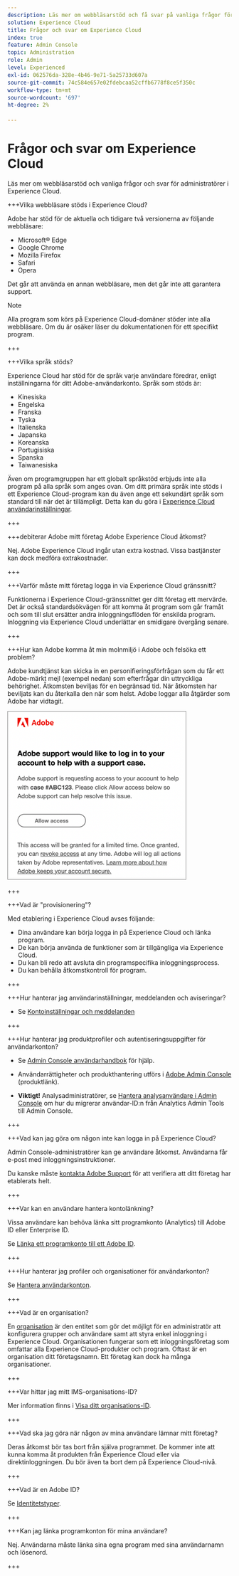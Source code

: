 ```yaml
---
description: Läs mer om webbläsarstöd och få svar på vanliga frågor för administratörer i Adobe Experience Cloud.
solution: Experience Cloud
title: Frågor och svar om Experience Cloud
index: true
feature: Admin Console
topic: Administration
role: Admin
level: Experienced
exl-id: 062576da-328e-4b46-9e71-5a25733d607a
source-git-commit: 74c584e657e02fdebcaa52cffb6778f8ce5f350c
workflow-type: tm+mt
source-wordcount: '697'
ht-degree: 2%

---
```


# Frågor och svar om Experience Cloud

Läs mer om webbläsarstöd och vanliga frågor och svar för administratörer i Experience Cloud.

+++Vilka webbläsare stöds i Experience Cloud?

Adobe har stöd för de aktuella och tidigare två versionerna av följande webbläsare:

* Microsoft® Edge
* Google Chrome
* Mozilla Firefox
* Safari
* Opera

Det går att använda en annan webbläsare, men det går inte att garantera support.

>[!NOTE]
>
>Alla program som körs på Experience Cloud-domäner stöder inte alla webbläsare. Om du är osäker läser du dokumentationen för ett specifikt program.

+++

+++Vilka språk stöds?

Experience Cloud har stöd för de språk varje användare föredrar, enligt inställningarna för ditt Adobe-användarkonto. Språk som stöds är:

* Kinesiska
* Engelska
* Franska
* Tyska
* Italienska
* Japanska
* Koreanska
* Portugisiska
* Spanska
* Taiwanesiska

Även om programgruppen har ett globalt språkstöd erbjuds inte alla program på alla språk som anges ovan. Om ditt primära språk inte stöds i ett Experience Cloud-program kan du även ange ett sekundärt språk som standard till när det är tillämpligt. Detta kan du göra i [Experience Cloud användarinställningar](https://experience.adobe.com/preferences).

+++

+++debiterar Adobe mitt företag Adobe Experience Cloud åtkomst?

Nej. Adobe Experience Cloud ingår utan extra kostnad. Vissa bastjänster kan dock medföra extrakostnader.

+++

+++Varför måste mitt företag logga in via Experience Cloud gränssnitt?

Funktionerna i Experience Cloud-gränssnittet ger ditt företag ett mervärde. Det är också standardsökvägen för att komma åt program som går framåt och som till slut ersätter andra inloggningsflöden för enskilda program. Inloggning via Experience Cloud underlättar en smidigare övergång senare.

+++

+++Hur kan Adobe komma åt min molnmiljö i Adobe och felsöka ett problem?

Adobe kundtjänst kan skicka in en personifieringsförfrågan som du får ett Adobe-märkt mejl (exempel nedan) som efterfrågar din uttryckliga behörighet. Åtkomsten beviljas för en begränsad tid. När åtkomsten har beviljats kan du återkalla den när som helst. Adobe loggar alla åtgärder som Adobe har vidtagit.

![Adobe supportärende](../assets/support-email.png)

+++

+++Vad är &quot;provisionering&quot;?

Med etablering i Experience Cloud avses följande:

* Dina användare kan börja logga in på Experience Cloud och länka program.
* De kan börja använda de funktioner som är tillgängliga via Experience Cloud.
* Du kan bli redo att avsluta din programspecifika inloggningsprocess.
* Du kan behålla åtkomstkontroll för program.

+++

+++Hur hanterar jag användarinställningar, meddelanden och aviseringar?

* Se [Kontoinställningar och meddelanden](/help/interface/features/account-preferences.md)

+++

+++Hur hanterar jag produktprofiler och autentiseringsuppgifter för användarkonton?

* Se [Admin Console användarhandbok](https://helpx.adobe.com/se/enterprise/admin-guide.html) för hjälp.

* Användarrättigheter och produkthantering utförs i [Adobe Admin Console](https://adminconsole.adobe.com/enterprise) (produktlänk).

* **Viktigt!** Analysadministratörer, se [Hantera analysanvändare i Admin Console](https://experienceleague.adobe.com/docs/analytics/admin/user-product-management/migrate-users/c-migration-tool.html?lang=sv-SE) om hur du migrerar användar-ID:n från Analytics Admin Tools till Admin Console.

+++

+++Vad kan jag göra om någon inte kan logga in på Experience Cloud?

Admin Console-administratörer kan ge användare åtkomst. Användarna får e-post med inloggningsinstruktioner.

Du kanske måste [kontakta Adobe Support](https://experienceleague.adobe.com/sv?support-solution=General#support) för att verifiera att ditt företag har etablerats helt.

+++

+++Var kan en användare hantera kontolänkning?

Vissa användare kan behöva länka sitt programkonto (Analytics) till Adobe ID eller Enterprise ID.

Se [Länka ett programkonto till ett Adobe ID](../administration/organizations.md).

+++

+++Hur hanterar jag profiler och organisationer för användarkonton?

Se [Hantera användarkonton](../administration/organizations.md).

+++

+++Vad är en organisation?

En [organisation](../administration/organizations.md) är den entitet som gör det möjligt för en administratör att konfigurera grupper och användare samt att styra enkel inloggning i Experience Cloud. Organisationen fungerar som ett inloggningsföretag som omfattar alla Experience Cloud-produkter och program. Oftast är en organisation ditt företagsnamn. Ett företag kan dock ha många organisationer.

+++

+++Var hittar jag mitt IMS-organisations-ID?

Mer information finns i [Visa ditt organisations-ID](../administration/organizations.md).

+++

+++Vad ska jag göra när någon av mina användare lämnar mitt företag?

Deras åtkomst bör tas bort från själva programmet. De kommer inte att kunna komma åt produkten från Experience Cloud eller via direktinloggningen. Du bör även ta bort dem på Experience Cloud-nivå.

+++

+++Vad är en Adobe ID?

Se [Identitetstyper](https://helpx.adobe.com/se/enterprise/using/identity.html).

+++

+++Kan jag länka programkonton för mina användare?

Nej. Användarna måste länka sina egna program med sina användarnamn och lösenord.

+++
